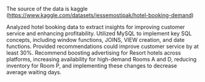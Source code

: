 The source of the data is kaggle (https://www.kaggle.com/datasets/jessemostipak/hotel-booking-demand)

Analyzed hotel booking data to extract insights for improving customer service and enhancing profitability.
Utilized MySQL to implement key SQL concepts, including window functions, JOINS, VIEW creation, and date functions.
Provided recommendations could improve customer service by at least 30%.
Recommend boosting advertising for Resort hotels across platforms, increasing availability for high-demand Rooms A and D, reducing inventory for Room P, and implementing these changes to decrease average waiting days.
